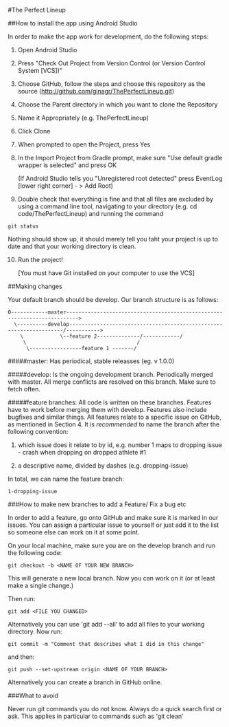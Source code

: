#The Perfect Lineup

##How to install the app using Android Studio

In order to make the app work for development, do the following steps:

1. Open Android Studio

2. Press "Check Out Project from Version Control (or Version Control System [VCS])"

3. Choose GitHub, follow the steps and choose this repository as the source (http://github.com/ginagr/ThePerfectLineup.git)

4. Choose the Parent directory in which you want to clone the Repository

5. Name it Appropriately (e.g. ThePerfectLineup)

6. Click Clone

7. When prompted to open the Project, press Yes

8. In the Import Project from Gradle prompt, make sure "Use default gradle wrapper is selected" and press OK

    (If Android Studio tells you "Unregistered root detected" press EventLog [lower right corner] - > Add Root)

9. Double check that everything is fine and that all files are excluded by using a command line tool, navigating to your directory (e.g. cd code/ThePerfectLineup) and running the command
```
git status
```
Nothing should show up, it should merely tell you taht your project is up to date and that your working directory is clean.

10. Run the project!

    [You must have Git installed on your computer to use the VCS]

##Making changes
 
Your default branch should be develop. Our branch structure is as follows:


  
    0------------master-------------------------------------------------------------------------->
      \----------develop--------------------------------------------------------------------/----------->
        \            \--feature 2--------------/------------/
         \                                    /
          \-----------------feature 1 -------/

#####master: 
Has periodical, stable releasses (eg. v 1.0.0)

#####develop:
Is the ongoing development branch. Periodically merged with master. All merge conflicts are resolved on this branch. Make sure to fetch often.

#####feature branches:
All code is written on these branches. Features have to work before merging them with develop. Features also include bugfixes and similar things. All features relate to a specific issue on GitHub, as mentioned in Section 4. It is _recommended_ to name the branch after the following convention:

1. which issue does it relate to by id, e.g. number 1 maps to dropping issue - crash when dropping on dropped athlete #1

2. a descriptive name, divided by dashes (e.g. dropping-issue)

In total, we can name the feature branch:

```
1-dropping-issue
```

###How to make new branches to add a Feature/ Fix a bug etc

In order to add a feature, go onto GitHub and make sure it is marked in our issues. You can assign a particular issue to yourself or just add it to the list so someone else can work on it at some point.

On your local machine, make sure you are on the develop branch and run the following code:

```
git checkout -b <NAME OF YOUR NEW BRANCH>
```

This will generate a new local branch. Now you can work on it (or at least make a single change.)

Then run:

```
git add <FILE YOU CHANGED>
```

Alternatively you can use 'git add --all' to add all files to your working directory. Now run:

```
git commit -m "Comment that describes what I did in this change"
```

and then:

```
git push --set-upstream origin <NAME OF YOUR BRANCH>
```


Alternatively you can create a branch in GitHub online.


###What to avoid

Never run git commands you do not know. Always do a quick search first or ask. This applies in particular to commands such as 'git clean'




